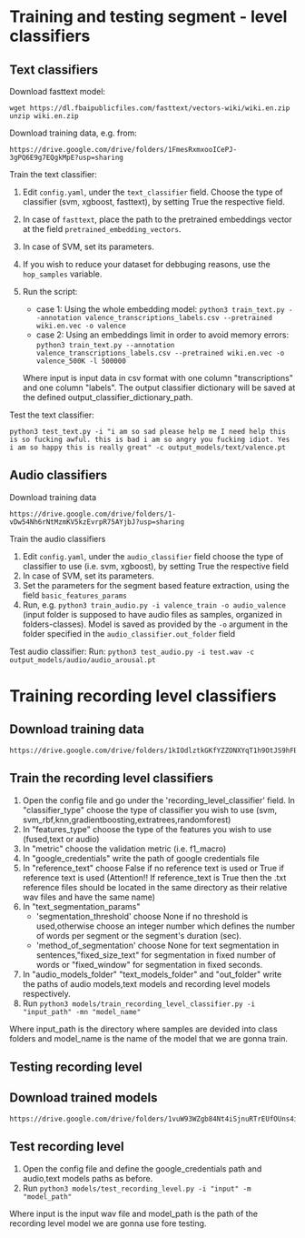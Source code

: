 # Training and testing segment - level classifiers

## Text classifiers

Download fasttext model:
```
wget https://dl.fbaipublicfiles.com/fasttext/vectors-wiki/wiki.en.zip
unzip wiki.en.zip
```

Download training data, e.g. from:
```
https://drive.google.com/drive/folders/1FmesRxmxooICePJ-3gPQ6E9g7EQgkMpE?usp=sharing 
```

Train the text classifier:
1. Edit `config.yaml`, under the `text_classifier` field. Choose the type of classifier (svm, xgboost, fasttext), by setting True the respective field. 
2. In case of `fasttext`, place the path to the pretrained embeddings vector at the field `pretrained_embedding_vectors`.
3. In case of SVM, set its parameters.
4. If you wish to reduce your dataset for debbuging reasons, use the `hop_samples` variable.
5. Run the script: 
	- case 1: Using the whole embedding model:
        ```python3 train_text.py --annotation valence_transcriptions_labels.csv --pretrained wiki.en.vec -o valence```
    - case 2: Using an embeddings limit in order to avoid memory errors:
           ```python3 train_text.py --annotation valence_transcriptions_labels.csv --pretrained wiki.en.vec -o valence_500K -l 500000```
   
   Where input is input data in csv format with one column "transcriptions" and one column "labels".
   The output classifier dictionary will be saved at the defined output_classifier_dictionary_path. 


Test the text classifier:
```
python3 test_text.py -i "i am so sad please help me I need help this is so fucking awful. this is bad i am so angry you fucking idiot. Yes i am so happy this is really great" -c output_models/text/valence.pt
```
  

## Audio classifiers 
Download training data 
```
https://drive.google.com/drive/folders/1-vDw54Nh6rNtMzmKV5kzEvrpR75AYjbJ?usp=sharing 
```

Train the audio classifiers 
1. Edit `config.yaml`, under the `audio_classifier` field choose the type 
of classifier to use (i.e. svm, xgboost), by setting True the respective field
2. In case of SVM, set its parameters.
3. Set the parameters for the segment based feature extraction, using the field `basic_features_params`
4. Run, e.g. ```python3 train_audio.py -i valence_train -o audio_valence``` (input folder is supposed to have audio files as samples, organized in folders-classes). Model is saved as provided by the `-o` argument in the folder specified in the `audio_classifier.out_folder` field

Test audio classifier:
Run: ```python3 test_audio.py -i test.wav -c output_models/audio/audio_arousal.pt```


# Training recording level classifiers 
## Download training data 
``` 
https://drive.google.com/drive/folders/1kIOdlztkGKfYZZONXYqT1h9OtJS9hFBP
``` 
## Train the recording level classifiers 
1. Open the config file and go under the 'recording_level_classifier' field. 
   In "classifier_type" choose the type of classifier you wish to use (svm, svm_rbf,knn,gradientboosting,extratrees,randomforest)
2. In "features_type" choose the type of the features you wish to use (fused,text or audio) 
3. In "metric" choose the validation metric (i.e. f1_macro) 
4. In "google_credentials" write the path of google credentials file
5. In "reference_text" choose False if no reference text is used or True if reference text is used (Attention!! If reference_text is True then the .txt reference    files should be located in the same directory as their relative wav files and have the same name)
6. In "text_segmentation_params" 
      - 'segmentation_threshold' choose None if no threshold is used,otherwise choose an integer number which defines the number of words per segment or the               segment's duration (sec). 
      - 'method_of_segmentation' choose None for text segmentation in sentences,"fixed_size_text" for segmentation in fixed number of words or "fixed_window" 
        for segmentation in fixed seconds.
7. In "audio_models_folder"
      "text_models_folder" and
      "out_folder" 
   write the paths of audio models,text models and recording level models respectively. 
8. Run ```python3 models/train_recording_level_classifier.py -i "input_path" -mn "model_name"``` 

Where input_path is the directory where samples are devided into class folders and model_name is the name of the model that we are gonna train. 

## Testing recording level 
## Download trained models 
``` 
https://drive.google.com/drive/folders/1vuW93WZgb84Nt4iSjnuRTrEUfOUns4iV
``` 
## Test recording level 
1. Open the config file and define the google_credentials path and audio,text models paths as before. 
2. Run ```python3 models/test_recording_level.py -i "input" -m "model_path" ``` 

Where input is the input wav file and model_path is the path of the recording level model we are gonna use fore testing.
